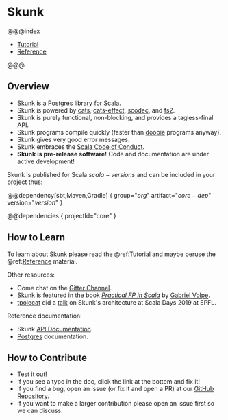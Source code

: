 # Skunk

@@@index

* [Tutorial](tutorial/Index.md)
* [Reference](reference/Index.md)

@@@

## Overview

- Skunk is a [Postgres](https://www.postgresql.org) library for [Scala](https://www.scala-lang.org).
- Skunk is powered by [cats](http://typelevel.org/cats/), [cats-effect](https://typelevel.org/cats-effect/), [scodec](http://scodec.org), and [fs2](https://fs2.io).
- Skunk is purely functional, non-blocking, and provides a tagless-final API.
- Skunk programs compile quickly (faster than [doobie](https://tpolecat.github.io/doobie/) programs anyway).
- Skunk gives very good error messages.
- Skunk embraces the [Scala Code of Conduct](http://scala-lang.org/conduct.html).
- **Skunk is pre-release software!** Code and documentation are under active development!

Skunk is published for Scala $scala-versions$ and can be included in your project thus:

@@dependency[sbt,Maven,Gradle] {
  group="$org$"
  artifact="$core-dep$"
  version="$version$"
}

@@dependencies { projectId="core" }

## How to Learn

To learn about Skunk please read the @ref:[Tutorial](tutorial/Index.md) and maybe peruse the @ref:[Reference](tutorial/Index.md) material.

Other resources:

- Come chat on the [Gitter Channel](https://gitter.im/skunk-pg/Lobby).
- Skunk is featured in the book [*Practical FP in Scala*](https://leanpub.com/pfp-scala) by [Gabriel Volpe](https://twitter.com/volpegabriel87).
- [tpolecat](https://twitter.com/tpolecat) did a [talk](https://www.youtube.com/watch?v=NJrgj1vQeAI) on Skunk's architecture at Scala Days 2019 at EPFL.

Reference documentation:

- Skunk [API Documentation](https://javadoc.io/doc/org.tpolecat/skunk-core_$scala.binary.version$/$version$/index.html).
- [Postgres](https://www.postgresql.org/docs/) documentation.

## How to Contribute

- Test it out!
- If you see a typo in the doc, click the link at the bottom and fix it!
- If you find a bug, open an issue (or fix it and open a PR) at our [GitHub Repository](https://github.com/tpolecat/skunk).
- If you want to make a larger contribution please open an issue first so we can discuss.
